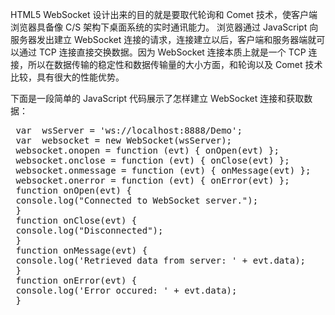 HTML5 WebSocket 设计出来的目的就是要取代轮询和 Comet 技术，使客户端浏览器具备像 C/S 架构下桌面系统的实时通讯能力。 浏览器通过 JavaScript 向服务器发出建立 WebSocket 连接的请求，连接建立以后，客户端和服务器端就可以通过 TCP 连接直接交换数据。因为 WebSocket 连接本质上就是一个 TCP 连接，所以在数据传输的稳定性和数据传输量的大小方面，和轮询以及 Comet 技术比较，具有很大的性能优势。

下面是一段简单的 JavaScript 代码展示了怎样建立 WebSocket 连接和获取数据：
<pre>
 var  wsServer = 'ws://localhost:8888/Demo'; 
 var  websocket = new WebSocket(wsServer); 
 websocket.onopen = function (evt) { onOpen(evt) }; 
 websocket.onclose = function (evt) { onClose(evt) }; 
 websocket.onmessage = function (evt) { onMessage(evt) }; 
 websocket.onerror = function (evt) { onError(evt) }; 
 function onOpen(evt) { 
 console.log("Connected to WebSocket server."); 
 } 
 function onClose(evt) { 
 console.log("Disconnected"); 
 } 
 function onMessage(evt) { 
 console.log('Retrieved data from server: ' + evt.data); 
 } 
 function onError(evt) { 
 console.log('Error occured: ' + evt.data); 
 }
 </pre>
